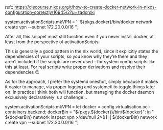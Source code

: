 ref:: https://discourse.nixos.org/t/how-to-create-docker-network-in-nixos-configuration-correctly/16945/2?u=zadorski

system.activationScripts.mkVPN = ''
    ${pkgs.docker}/bin/docker network create vpn --subnet 172.20.0.0/16
'';

After all, this snippet must still function even if you never install docker, at least from the perspective of activationScripts.

This is generally a good pattern in the nix world, since it explicitly states the dependencies of your scripts, so you know why they’re there and they aren’t included if the scripts are never used - for system config scripts like this at least. For real scripts write proper derivations and resolve their dependencies :wink:

As for the approach, I prefer the systemd oneshot, simply because it makes it easier to manage, via proper logging and systemctl to toggle things later on. In practice I think both will function, but managing the docker daemon exclusively declaratively is a challenge…

system.activationScripts.mkVPN = let
  docker = config.virtualisation.oci-containers.backend;
  dockerBin = "${pkgs.${docker}}/bin/${docker}";
in ''
  ${dockerBin} network inspect vpn >/dev/null 2>&1 || ${dockerBin} network create vpn --subnet 172.20.0.0/16
'';
